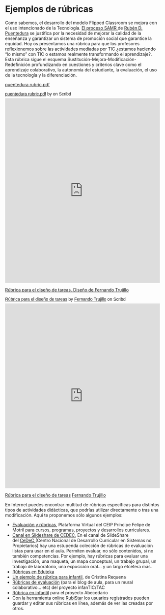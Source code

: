 # Ejemplos de rúbricas

Como sabemos, el desarrollo del modelo Flipped Classroom se mejora con el uso intencionado de la Tecnología. [El proceso SAMR ](http://www.theflippedclassroom.es/tag/samr/)de [Rubén D. Puentedura](http://www.hippasus.com/rrpweblog/) se justifica por la necesidad de mejorar la calidad de la enseñanza y garantizar un sistema de promoción social que garantice la equidad. Hoy os presentamos una rúbrica para que los profesores reflexionemos sobre las actividades mediadas por TIC ¿estamos haciendo “lo mismo” con TIC o estamos realmente transformando el aprendizaje?. Esta rúbrica sigue el esquema Sustitución-Mejora-Modificación-Redefinición profundizando en cuestiones y criterios clave como el aprendizaje colaborativo, la autonomía del estudiante, la evaluación, el uso de la tecnología y la diferenciación.

[puentedura rubric.pdf](http://www.scribd.com/doc/215661100 "View puentedura rubric.pdf on Scribd")

<p  style="   margin: 12px auto 6px auto;   font-family: Helvetica,Arial,Sans-serif;   font-style: normal;   font-variant: normal;   font-weight: normal;   font-size: 14px;   line-height: normal;   font-size-adjust: none;   font-stretch: normal;   -x-system-font: none;   display: block;"   ><a title="View puentedura rubric.pdf on Scribd" href="https://www.scribd.com/embeds/215661100/content#from_embed"  style="text-decoration: underline;">puentedura rubric.pdf</a> by <a title="View 's profile on Scribd" href="undefined#from_embed"  style="text-decoration: underline;"></a> on Scribd</p><iframe class="scribd_iframe_embed" title="puentedura rubric.pdf" src="https://www.scribd.com/embeds/215661100/content?start_page=1&view_mode=scroll&show_recommendations=true&access_key=key-1vctvr40ta7belea3olh" data-auto-height="true" data-aspect-ratio="null" scrolling="no" width="100%" height="600" frameborder="0"></iframe>

[Rúbrica para el diseño de tareas. Diseño de Fernando Trujillo](https://www.scribd.com/doc/47688739/Rubrica-para-el-diseno-de-tareas)

<p  style=" margin: 12px auto 6px auto; font-family: Helvetica,Arial,Sans-serif; font-style: normal; font-variant: normal; font-weight: normal; font-size: 14px; line-height: normal; font-size-adjust: none; font-stretch: normal; -x-system-font: none; display: block;">   <a title="View Rúbrica para el diseño de tareas on Scribd" href="https://www.scribd.com/doc/47688739/Rubrica-para-el-diseno-de-tareas#from_embed"  style="text-decoration: underline;" >Rúbrica para el diseño de tareas</a> by <a title="View Fernando Trujillo's profile on Scribd" href="https://es.scribd.com/user/32012931/Fernando-Trujillo#from_embed"  style="text-decoration: underline;" >Fernando Trujillo</a> on Scribd</p><iframe class="scribd_iframe_embed" title="Rúbrica para el diseño de tareas" src="https://www.scribd.com/embeds/47688739/content?start_page=1&view_mode=scroll&access_key=key-zdln5mel7j791kn7lao&show_recommendations=true" data-auto-height="false" data-aspect-ratio="0.75" scrolling="no" id="doc_55986" width="100%" height="600" frameborder="0"></iframe>

[Rúbrica para el diseño de tareas](https://es.scribd.com/doc/47688739/Rubrica-para-el-diseno-de-tareas#from_embed) [Fernando Trujillo](https://www.scribd.com/user/32012931/Fernando-Trujillo)

En Internet puedes encontrar multitud de rúbricas específicas para distintos tipos de actividades didácticas, que podrías utilizar directamente o tras una modificación. Aquí te proponemos sólo algunos ejemplos:

*   [Evaluación y rúbricas](http://ceipprincipefelipe.net/aulavirtual/course/view.php?id=11), Plataforma Virtual del CEIP Príncipe Felipe de Motril para cursos, programas, proyectos y desarrollos curriculares.
*   [Canal en Slideshare de CEDEC](http://www.slideshare.net/cedecite/documents), En el canal de SlideShare del [CeDeC ](http://cedec.ite.educacion.es/es/conocenos)(Centro Nacional de Desarrollo Curricular en Sistemas no Propietarios) hay una estupenda colección de rúbricas de evaluación listas para usar en el aula. Permiten evaluar, no sólo contenidos, si no también competencias. Por ejemplo, hay rúbricas para evaluar una investigación, una maqueta, un mapa conceptual, un trabajo grupal, un trabajo de laboratorio, una exposición oral... y un largo etcétera más.
*   [Rúbricas en Eduteka](http://www.eduteka.org/tag/inicio/rubricas/1)
*   [Un ejemplo de rúbrica para infantil](http://es.slideshare.net/Crisreque/rubrica-31707108), de Cristina Requena
*   [Rúbricas de evaluación](http://olmedarein7.wix.com/proyectotic#!get_involved/c8k2) (para el blog de aula, para un mural colaborativo... etc) del proyecto infanTIC/TAC
*   [Rúbrica en infantil](http://cfpfp.blogspot.com.es/2014/02/rubrica-en-infantil.html) para el proyecto Abecedario
*   Con la herramienta online [RubiStar ](http://rubistar.4teachers.org/)los usuarios registrados pueden guardar y editar sus rúbricas en línea, además de ver las creadas por otros.